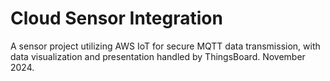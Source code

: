 # Cloud Sensor Integration
A sensor project utilizing AWS IoT for secure MQTT data transmission, with data visualization and presentation handled by ThingsBoard.  November 2024.
